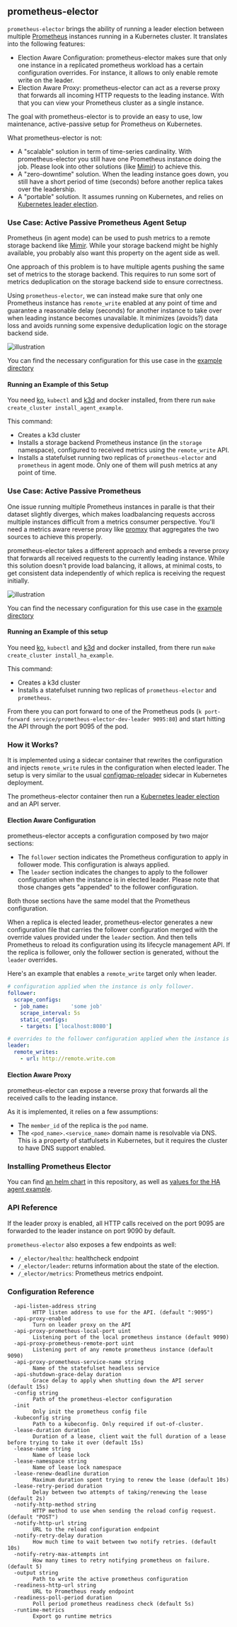 ## prometheus-elector

`prometheus-elector` brings the ability of running a leader election between multiple [Prometheus](https://github.com/prometheus/prometheus) instances running in a Kubernetes cluster. It translates into the following features:

- Election Aware Configuration: prometheus-elector makes sure that only one instance in a replicated prometheus workload has a certain configuration overrides. For instance, it allows to only enable remote write on the leader.
- Election Aware Proxy: prometheus-elector can act as a reverse proxy that forwards all incoming HTTP requests to the leading instance. With that you can view your Prometheus cluster as a single instance.

The goal with prometheus-elector is to provide an easy to use, low maintenance, active-passive setup for Prometheus on Kubernetes.

What prometheus-elector is not:

- A "scalable" solution in term of time-series cardinality. With prometheus-elector you still have one Prometheus instance doing the job. Please look into other solutions (like [Mimir](https://github.com/grafana/mimir)) to achieve this.
- A "zero-downtime" solution. When the leading instance goes down, you still have a short period of time (seconds) before another replica takes over the leadership.
- A "portable" solution. It assumes running on Kubernetes, and relies on [Kubernetes leader election](https://kubernetes.io/blog/2016/01/simple-leader-election-with-kubernetes/).

### Use Case: Active Passive Prometheus Agent Setup

Prometheus (in agent mode) can be used to push metrics to a remote storage backend like [Mimir](https://grafana.com/oss/mimir/). While your storage backend might be highly available, you probably also want this property on the agent side as well.

One approach of this problem is to have multiple agents pushing the same set of metrics to the storage backend. This requires to run some sort of metrics deduplication on the storage backend side to ensure correctness.

Using `prometheus-elector`, we can instead make sure that only one Prometheus instance has `remote_write` enabled at any point of time and guarantee a reasonable delay (seconds) for another instance to take over when leading instance becomes unavailable. It minimizes (avoids?) data loss and avoids running some expensive deduplication logic on the storage backend side.

![illustration](./docs/assets/agent-diagram.svg)

You can find the necessary configuration for this use case in the [example directory](./example/k8s/agent-values.yaml)

#### Running an Example of this Setup

You need [ko](https://github.com/ko-build/ko), `kubectl` and [k3d](https://github.com/k3d-io/k3d) and docker installed, from there run `make create_cluster install_agent_example`.

This command:

- Creates a k3d cluster
- Installs a storage backend Prometheus instance (in the `storage` namespace), configured to received metrics using the `remote_write` API.
- Installs a statefulset running two replicas of `prometheus-elector` and `prometheus` in agent mode. Only one of them will push metrics at any point of time.

### Use Case: Active Passive Prometheus

One issue running multiple Prometheus instances in paralle is that their dataset slightly diverges, which makes loadbalancing requests accross multiple instances difficult from a metrics consumer perspective. You'll need a metrics aware reverse proxy like [promxy](https://github.com/jacksontj/promxy) that aggregates the two sources to achieve this properly.

prometheus-elector takes a different approach and embeds a reverse proxy that forwards all received requests to the currently leading instance. While this solution doesn't provide load balancing, it allows, at minimal costs, to get consistent data independently of which replica is receiving the request initially.

![illustration](./docs/assets/ha-diagram.svg)

You can find the necessary configuration for this use case in the [example directory](./example/k8s/ha-values.yaml)

#### Running an Example of this setup

You need [ko](https://github.com/ko-build/ko), `kubectl` and [k3d](https://github.com/k3d-io/k3d) and docker installed, from there run `make create_cluster install_ha_example`.

This command:

- Creates a k3d cluster
- Installs a statefulset running two replicas of `prometheus-elector` and `prometheus`.

From there you can port forward to one of the Prometheus pods (`k port-forward service/prometheus-elector-dev-leader 9095:80`) and start hitting the API through the port 9095 of the pod.

### How it Works?

It is implemented using a sidecar container that rewrites the configuration and injects `remote_write` rules in the configuration when elected leader. The setup is very similar to the usual [configmap-reloader](https://github.com/jimmidyson/configmap-reload) sidecar in Kubernetes deployment.

The prometheus-elector container then run a [Kubernetes leader election](https://kubernetes.io/blog/2016/01/simple-leader-election-with-kubernetes/) and an API server.

#### Election Aware Configuration

prometheus-elector accepts a configuration composed by two major sections:

- The `follower` section indicates the Prometheus configuration to apply in follower mode. This configuration is always applied.
- The `leader` section indicates the changes to apply to the follower configuration when the instance is in elected leader. Please note that those changes gets "appended" to the follower configuration.

Both those sections have the same model that the Prometheus configuration.

When a replica is elected leader, prometheus-elector generates a new configuration file that carries the follower configuration merged with the override values provided under the `leader` section. And then tells Prometheus to reload its configuration using its lifecycle management API. If the replica is follower, only the follower section is generated, without the `leader` overrides.

Here's an example that enables a `remote_write` target only when leader.

```yaml
# configuration applied when the instance is only follower.
follower:
  scrape_configs:
  - job_name:       'some job'
    scrape_interval: 5s
    static_configs:
    - targets: ['localhost:8080']

# overrides to the follower configuration applied when the instance is leader.
leader:
  remote_writes:
    - url: http://remote.write.com
```

#### Election Aware Proxy

prometheus-elector can expose a reverse proxy that forwards all the received calls to the leading instance.

As it is implemented, it relies on a few assumptions:

- The `member_id` of the replica is the `pod` name.
- The `<pod_name>.<service_name>` domain name is resolvable via DNS. This is a property of statfulsets in Kubernetes, but it requires the cluster to have DNS support enabled.

### Installing Prometheus Elector

You can find [an helm chart](./helm) in this repository, as well as [values for the HA agent example](./example/k8s/agent-values.yaml).

### API Reference

If the leader proxy is enabled, all HTTP calls received on the port 9095 are forwarded to the leader instance on port 9090 by default.

`prometheus-elector` also exposes a few endpoints as well:

- `/_elector/healthz`: healthcheck endpoint
- `/_elector/leader`: returns information about the state of the election.
- `/_elector/metrics`: Prometheus metrics endpoint.

### Configuration Reference

```
  -api-listen-address string
        HTTP listen address to use for the API. (default ":9095")
  -api-proxy-enabled
        Turn on leader proxy on the API
  -api-proxy-prometheus-local-port uint
        Listening port of the local prometheus instance (default 9090)
  -api-proxy-prometheus-remote-port uint
        Listening port of any remote prometheus instance (default 9090)
  -api-proxy-prometheus-service-name string
        Name of the statefulset headless service
  -api-shutdown-grace-delay duration
        Grace delay to apply when shutting down the API server (default 15s)
  -config string
        Path of the prometheus-elector configuration
  -init
        Only init the prometheus config file
  -kubeconfig string
        Path to a kubeconfig. Only required if out-of-cluster.
  -lease-duration duration
        Duration of a lease, client wait the full duration of a lease before trying to take it over (default 15s)
  -lease-name string
        Name of lease lock
  -lease-namespace string
        Name of lease lock namespace
  -lease-renew-deadline duration
        Maximum duration spent trying to renew the lease (default 10s)
  -lease-retry-period duration
        Delay between two attempts of taking/renewing the lease (default 2s)
  -notify-http-method string
        HTTP method to use when sending the reload config request. (default "POST")
  -notify-http-url string
        URL to the reload configuration endpoint
  -notify-retry-delay duration
        How much time to wait between two notify retries. (default 10s)
  -notify-retry-max-attempts int
        How many times to retry notifying prometheus on failure. (default 5)
  -output string
        Path to write the active prometheus configuration
  -readiness-http-url string
        URL to Prometheus ready endpoint
  -readiness-poll-period duration
        Poll period prometheus readiness check (default 5s)
  -runtime-metrics
        Export go runtime metrics
```
